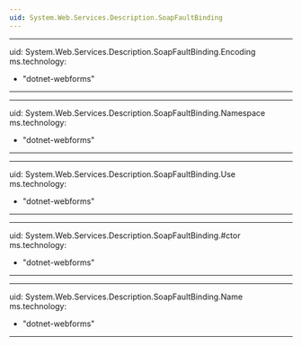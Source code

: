 ```yaml
---
uid: System.Web.Services.Description.SoapFaultBinding
---
```


---
uid: System.Web.Services.Description.SoapFaultBinding.Encoding
ms.technology: 
  - "dotnet-webforms"
---

---
uid: System.Web.Services.Description.SoapFaultBinding.Namespace
ms.technology: 
  - "dotnet-webforms"
---

---
uid: System.Web.Services.Description.SoapFaultBinding.Use
ms.technology: 
  - "dotnet-webforms"
---

---
uid: System.Web.Services.Description.SoapFaultBinding.#ctor
ms.technology: 
  - "dotnet-webforms"
---

---
uid: System.Web.Services.Description.SoapFaultBinding.Name
ms.technology: 
  - "dotnet-webforms"
---
